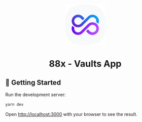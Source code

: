 <p align="center">
    <img src="public/android-chrome-192x192.png" height="128" />
    <h1 align="center">88x - Vaults App</h1>
</p>

## 🚀 Getting Started

Run the development server:

```bash
yarn dev
```

Open [http://localhost:3000](http://localhost:3000) with your browser to see the result.
